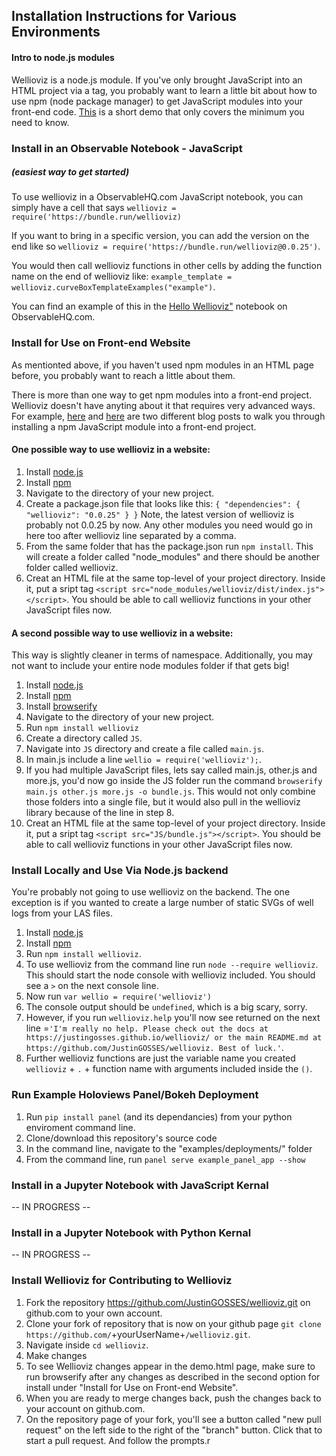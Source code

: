## Installation Instructions for Various Environments

#### Intro to node.js modules
Wellioviz is a node.js module. If you've only brought JavaScript into an HTML project via a <script></script> tag, you probably want to learn a little bit about how to use npm (node package manager) to get JavaScript modules into your front-end code. <a href="https://medium.com/jeremy-keeshin/hello-world-for-javascript-with-npm-modules-in-the-browser-6020f82d1072">This</a> is a short demo that only covers the minimum you need to know.


### Install in an Observable Notebook - JavaScript 
##### (easiest way to get started)
To use wellioviz in a ObservableHQ.com JavaScript notebook, you can simply have a cell that says `wellioviz = require('https://bundle.run/wellioviz)` 

If you want to bring in a specific version, you can add the version on the end like so `wellioviz = require('https://bundle.run/wellioviz@0.0.25')`.

You would then call wellioviz functions in other cells by adding the function name on the end of wellioviz like: `example_template = wellioviz.curveBoxTemplateExamples("example")`.

You can find an example of this in the <a href="https://observablehq.com/@justingosses/hello-wellioviz">Hello Wellioviz"</a> notebook on ObservableHQ.com.

### Install for Use on Front-end Website
As mentionted above, if you haven't used npm modules in an HTML page before, you probably want to reach a little about them. 

There is more than one way to get npm modules into a front-end project. Wellioviz doesn't have anyting about it that requires very advanced ways. For example, <a href="https://medium.com/jeremy-keeshin/hello-world-for-javascript-with-npm-modules-in-the-browser-6020f82d1072">here</a> and <a href="https://www.agiliq.com/blog/2019/01/using-npm-to-manage-frontend-libraries/">here</a> are two different blog posts to walk you through installing a npm JavaScript module into a front-end project. 

#### One possible way to use wellioviz in a website:
1. Install <a href="https://nodejs.org/en/download/">node.js</a>
2. Install <a href="https://www.npmjs.com/get-npm">npm</a>
3. Navigate to the directory of your new project.
4. Create a package.json file that looks like this:
`{
    "dependencies": {
        "wellioviz": "0.0.25"
    }
}`
Note, the latest version of wellioviz is probably not 0.0.25 by now. Any other modules you need would go in here too after wellioviz line separated by a comma.
5. From the same folder that has the package.json run `npm install`. This will create a folder called "node_modules" and there should be another folder called wellioviz.
6. Creat an HTML file at the same top-level of your project directory. Inside it, put a sript tag `<script src="node_modules/wellioviz/dist/index.js"></script>`. You should be able to call wellioviz functions in your other JavaScript files now.

#### A second possible way to use wellioviz in a website:
This way is slightly cleaner in terms of namespace. Additionally, you may not want to include your entire node modules folder if that gets big!

1. Install <a href="https://nodejs.org/en/download/">node.js</a>
2. Install <a href="https://www.npmjs.com/get-npm">npm</a>
3. Install <a href="http://browserify.org/">browserify</a>
4. Navigate to the directory of your new project.
5. Run `npm install wellioviz`
6. Create a directory called `JS`. 
7. Navigate into `JS` directory and create a file called `main.js`.
8. In main.js include a line `wellio = require('wellioviz');`.
9. If you had multiple JavaScript files, lets say called main.js, other.js and more.js, you'd now go inside the JS folder run the command `browserify main.js other.js more.js -o bundle.js`. This would not only combine those folders into a single file, but it would also pull in the wellioviz library because of the line in step 8.
10. Creat an HTML file at the same top-level of your project directory. Inside it, put a sript tag `<script src="JS/bundle.js"></script>`. You should be able to call wellioviz functions in your other JavaScript files now.

### Install Locally and Use Via Node.js backend
You're probably not going to use wellioviz on the backend. The one exception is if you wanted to create a large number of static SVGs of well logs from your LAS files.

1. Install <a href="https://nodejs.org/en/download/">node.js</a>
2. Install <a href="https://www.npmjs.com/get-npm">npm</a>
3. Run `npm install wellioviz`.
4. To use wellioviz from the command line run `node --require wellioviz`. This should start the node console with wellioviz included. You should see a `>` on the next console line.
5. Now run `var wellio = require('wellioviz')`
6. The console output should be `undefined`, which is a big scary, sorry. 
7. However, if you run `wellioviz.help` you'll now see returned on the next line =`'I'm really no help. Please check out the docs at https://justingosses.github.io/wellioviz/ or the main README.md at https://github.com/JustinGOSSES/wellioviz. Best of luck.'`.
8. Further wellioviz functions are just the variable name you created `wellioviz` + `.` + function name with arguments included inside the `()`.

### Run Example Holoviews Panel/Bokeh Deployment
1. Run `pip install panel` (and its dependancies) from your python enviroment command line.
2. Clone/download this repository's source code
3. In the command line, navigate to the "examples/deployments/" folder
4. From the command line, run `panel serve example_panel_app --show`

### Install in a Jupyter Notebook with JavaScript Kernal
-- IN PROGRESS --

### Install in a Jupyter Notebook with Python Kernal
-- IN PROGRESS --

### Install Wellioviz for Contributing to Wellioviz
1. Fork the repository https://github.com/JustinGOSSES/wellioviz.git on github.com to your own account. 
2. Clone your fork of repository that is now on your github page `git clone https://github.com/`+yourUserName+`/wellioviz.git`.
3. Navigate inside `cd wellioviz`.
4. Make changes
5. To see Wellioviz changes appear in the demo.html page, make sure to run browserify after any changes as described in the second option for install under "Install for Use on Front-end Website".
6. When you are ready to merge changes back, push the changes back to your account on github.com. 
7. On the repository page of your fork, you'll see a button called "new pull request" on the left side to the right of the "branch" button. Click that to start a pull request. And follow the prompts.r